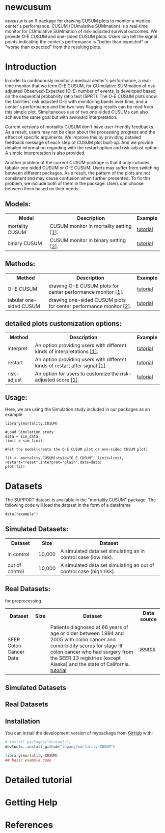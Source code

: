 # newcusum

`newcusum` is an R package for drawing CUSUM plots to monitor a medical center's performance. CUSUM (CUmulative SUMmation) is a real-time monitor for CUmulative SUMmation of risk-adjusted survival outcomes. We provide O-E CUSUM and one-sided CUSUM plots. Users can tell the signal points indicating the center's performance is "better than expected" or "worse than expected" from the resulting plots.


# Introduction
In order to continuously monitor a medical center's performance, a real-time monitor that we term O-E CUSUM, for CUmulative SUMmation of risk-adjusted Observed-Expected (O-E) number of events, is developed based on the sequential probability ratio test (SPRT). The O-E CUSUM plots show the facilities' risk adjusted O-E with monitoring bands over time, and a center's performance and the two-way flagging results can be read from this simple plot. Simultaneous use of two one-sided CUSUMs can also achieve the same goal but with awkward interpretation. 

Current versions of mortality CUSUM don't have user-friendly feedbacks. As a result, users may not be clear about the processing progress and the effect of specific arguments. We improve this by providing detailed feedback message of each step of CUSUM plot built-up. And we provide detailed information regarding with the restart option and risk-adjust option. A simple interpretation is also provided.

Another problem of the current CUSUM package is that it only includes tabular one-sided CUSUM or O-E CUSUM. Users may suffer from switching between different packages. As a result, the pattern of the plots are not consistent and may cause confusion when further presented. To fix this problem, we include both of them in the package. Users can choose between them based on their needs.

## Models:
<table>
    <tr>
        <th>Model</th>
        <th>Description</th>
        <th>Example</th>
    </tr>
    <tr>
        <td>mortality CUSUM</td>
        <td>
        CUSUM monitor in mortality setting <a href="#references">[1]</a>.
        </td>
        <td><a href="https://um-kevinhe.github.io/surtvep/articles/surtvep.html#model-fitting">tutorial</a></td>
    </tr>
      <tr>
        <td>binary CUSUM</td>
        <td>
        CUSUM monitor in binary setting <a href="#references">[2]</a>.
        </td>
        <td><a href="https://um-kevinhe.github.io/surtvep/articles/surtvep.html#model-fitting">tutorial</a></td>
    </tr>
</table>

## Methods:

<table>
    <tr>
        <th>Method</th>
        <th>Description</th>
        <th>Example</th>
    </tr>
    <tr>
        <td>O-E CUSUM</td>
        <td>
        drawing O-E CUSUM plots for center performance monitor <a href="#references">[1]</a>.
        </td>
        <td><a href="https://um-kevinhe.github.io/surtvep/articles/surtvep.html#model-fitting">tutorial</a></td>
    </tr>
      <tr>
        <td>tabular one-sided CUSUM</td>
        <td>
        drawing one-sided CUSUM plots for center performance monitor <a href="#references">[2]</a>.
        </td>
        <td><a href="https://um-kevinhe.github.io/surtvep/articles/surtvep.html#model-fitting">tutorial</a></td>
    </tr>
</table>

## detailed plots customization options:
<table>
    <tr>
        <th>Method</th>
        <th>Description</th>
        <th>Example</th>
    </tr>
    <tr>
        <td>interpret</td>
        <td>
        An option providing users with different kinds of interpretations  <a href="#references">[1]</a>.
        </td>
        <td><a href="https://um-kevinhe.github.io/surtvep/articles/surtvep.html#model-fitting">tutorial</a></td>
    </tr>
    <tr>
        <td>restart</td>
        <td>
        An option providing users with different kinds of restart after signal   <a href="#references">[1]</a>.
        </td>
        <td><a href="https://um-kevinhe.github.io/surtvep/articles/surtvep.html#model-fitting">tutorial</a></td>
    </tr>
    <tr>
        <td>risk-adjust</td>
        <td>
        An option for users to customize the risk-adjusted score  <a href="#references">[1]</a>.
        </td>
        <td><a href="https://um-kevinhe.github.io/surtvep/articles/surtvep.html#model-fitting">tutorial</a></td>
    </tr>
</table>


## Usage:

Here, we are using the Simulation study included in our packages as an example

    library(mortality.CUSUM)

    #Load Simulation study
    data = sim_data
    limit = sim_limit
    
    #Fit the model(create the O-E CUSUM plot or one-sided CUSUM plot)

    fit <- mortality.CUSUM(style="O_E.CUSUM", limit=limit, restart="reset",interpret="plain",data=data)
    plot(fit)

# Datasets
The SUPPORT dataset is available in the "mortality.CUSUM" package. The following code will load the dataset in the form of a dataframe

    data("example")

## Simulated Datasets:

<table>
    <tr>
        <th>Dataset</th>
        <th>Size</th>
        <th>Dataset</th>
        <!-- <th>Data source</th> -->
    </tr>
    <tr>
        <td>in control</td>
        <td>10,000</td>
        <td>
        A simulated data set simulating an in control case (low risk).
        </td>
        <!-- <td><a href="https://github.com/havakv/pycox/blob/master/pycox/simulations/relative_risk.py">simulN2kOP2Continuous</a> -->
    </tr>
    <tr>
        <td>out of control</td>
        <td>10,000</td>
        <td>
        A simulated data set simulating an out of control case (high risk).
        </td>
        <!-- <td><a href="https://github.com/havakv/pycox/tree/master/pycox/simulations/discrete_logit_hazard.py">simulN2kOP2Binary</a> -->
    </tr>
</table>


## Real Datasets:
<table>
    <tr>
        <th>Dataset</th>
        <th>Size</th>
        <th>Dataset</th>
        <th>Data source</th>
    </tr>
    <tr>
        <td> SEER Colon Cancer Data</td>
        <td></td>
        <td>
        Patients diagnosed at 66 years of age or older between 1994 and 2005 with colon cancer and comorbidity scores for stage III colon cancer who had surgery from the SEER 13 registries (except Alaska) and the state of California. 
        <a href="https://um-kevinhe.github.io/surtvep/articles/surtvep.html#model-fitting">tutorial</a></td> for preprocessing.
        </td>
        <td><a href="https://biostat.app.vumc.org/wiki/Main/SupportDesc">source</a>
    </tr>
</table>

## Simulated Datasets
## Real Datasets
## Installation

You can install the development version of mypackage from [GitHub](https://github.com/) with:

``` r
# install.packages("devtools")
devtools::install_github("lhpang/mortality-CUSUM")
```

``` r
library(mortality-CUSUM)
## basic example code
```
# Detailed tutorial
# Getting Help
# References
